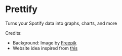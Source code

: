 <h1>Prettify</h1>
<p>Turns your Spotify data into graphs, charts, and more</p>


Credits:
  - Background: Image by <a href="https://www.freepik.com/free-vector/hand-painted-watercolor-pastel-sky-background_13223496.htm#query=hand%20painted%20background&position=0&from_view=keyword&track=ais">Freepik</a>
  - Website idea inspired from <a href="https://github.com/Divide-By-0/ideas-for-projects-people-would-use">this</a>